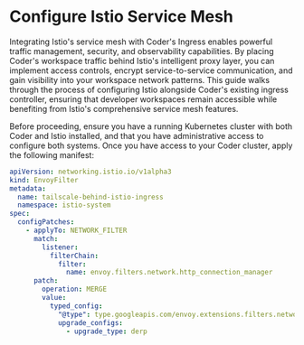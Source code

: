 # Configure Istio Service Mesh

Integrating Istio's service mesh with Coder's Ingress enables powerful traffic management, security, and observability capabilities. By placing Coder's workspace traffic behind Istio's intelligent proxy layer, you can implement access controls, encrypt service-to-service communication, and gain visibility into your workspace network patterns. This guide walks through the process of configuring Istio alongside Coder's existing ingress controller, ensuring that developer workspaces remain accessible while benefiting from Istio's comprehensive service mesh features.

Before proceeding, ensure you have a running Kubernetes cluster with both Coder and Istio installed, and that you have administrative access to configure both systems. Once you have access to your Coder cluster, apply the following manifest:

```yaml
apiVersion: networking.istio.io/v1alpha3
kind: EnvoyFilter
metadata:
  name: tailscale-behind-istio-ingress
  namespace: istio-system
spec:
  configPatches:
    - applyTo: NETWORK_FILTER
      match:
        listener:
          filterChain:
            filter:
              name: envoy.filters.network.http_connection_manager
      patch:
        operation: MERGE
        value:
          typed_config:
            "@type": type.googleapis.com/envoy.extensions.filters.network.http_connection_manager.v3.HttpConnectionManager
            upgrade_configs:
              - upgrade_type: derp
```
